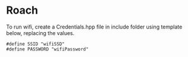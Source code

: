 # Roach
To run wifi, create a Credentials.hpp file in include folder using template below, replacing the values.
```
#define SSID "wifiSSD"
#define PASSWORD "wifiPassword"
```
